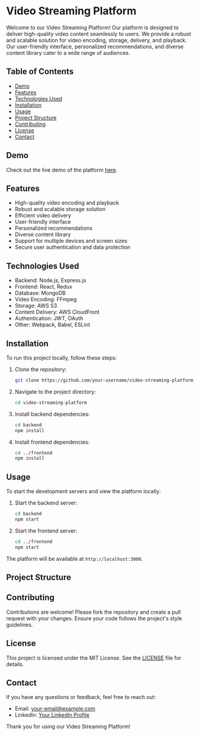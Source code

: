 # Video Streaming Platform

Welcome to our Video Streaming Platform! Our platform is designed to deliver high-quality video content seamlessly to users. We provide a robust and scalable solution for video encoding, storage, delivery, and playback. Our user-friendly interface, personalized recommendations, and diverse content library cater to a wide range of audiences.

## Table of Contents

- [Demo](#demo)
- [Features](#features)
- [Technologies Used](#technologies-used)
- [Installation](#installation)
- [Usage](#usage)
- [Project Structure](#project-structure)
- [Contributing](#contributing)
- [License](#license)
- [Contact](#contact)

## Demo

Check out the live demo of the platform [here](https://github.com/mrskjha).

## Features

- High-quality video encoding and playback
- Robust and scalable storage solution
- Efficient video delivery
- User-friendly interface
- Personalized recommendations
- Diverse content library
- Support for multiple devices and screen sizes
- Secure user authentication and data protection

## Technologies Used

- Backend: Node.js, Express.js
- Frontend: React, Redux
- Database: MongoDB
- Video Encoding: FFmpeg
- Storage: AWS S3
- Content Delivery: AWS CloudFront
- Authentication: JWT, OAuth
- Other: Webpack, Babel, ESLint

## Installation

To run this project locally, follow these steps:

1. Clone the repository:
    ```bash
    git clone https://github.com/your-username/video-streaming-platform.git
    ```

2. Navigate to the project directory:
    ```bash
    cd video-streaming-platform
    ```

3. Install backend dependencies:
    ```bash
    cd backend
    npm install
    ```

4. Install frontend dependencies:
    ```bash
    cd ../frontend
    npm install
    ```

## Usage

To start the development servers and view the platform locally:

1. Start the backend server:
    ```bash
    cd backend
    npm start
    ```

2. Start the frontend server:
    ```bash
    cd ../frontend
    npm start
    ```

The platform will be available at `http://localhost:3000`.

## Project Structure


## Contributing

Contributions are welcome! Please fork the repository and create a pull request with your changes. Ensure your code follows the project's style guidelines.

## License

This project is licensed under the MIT License. See the [LICENSE](LICENSE) file for details.

## Contact

If you have any questions or feedback, feel free to reach out:

- Email: [your-email@example.com](jhasunny550@gmail.com)
- LinkedIn: [Your LinkedIn Profile](https://www.linkedin.com/in/sunny-jha-41687026b/)

Thank you for using our Video Streaming Platform!
